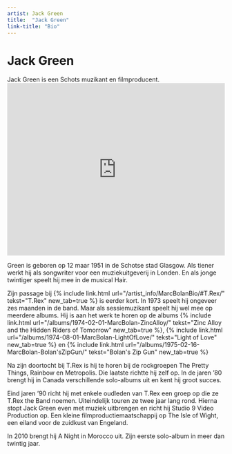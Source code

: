 ```yaml
---
artist: Jack Green
title:  "Jack Green"
link-title: "Bio"
---
```


# Jack Green

<div class="lead">Jack Green is een Schots muzikant en filmproducent.</div>
<div class="witregel"> </div><iframe width="100%" height="400" src="https://www.youtube.com/embed/IQ5SWK7AOWg" frameborder="0" allowfullscreen></iframe>
Green is geboren op 12 maar 1951 in de Schotse stad Glasgow. Als tiener werkt hij als <span class="engels">songwriter</span> voor een muziekuitgeverij in Londen. En als jonge twintiger speelt hij mee in de musical <span class="engels">Hair</Span>. Zijn passage bij {% include link.html url="/artist_info/MarcBolanBio/#T.Rex/" tekst="T.Rex" new_tab=true %} is eerder kort. In 1973 speelt hij ongeveer zes maanden in de band. Maar als <span tooltip="Een sessiemuzikant kan worden ingehuurd door bands of producers om muziek in te spelen of mee op tournee te gaan. Ze maken geen deel uit van de vaste bezetting van een groep.">sessiemuzikant</span> speelt hij wel mee op meerdere albums. Hij is aan het werk te horen op de albums {% include link.html url="/albums/1974-02-01-MarcBolan-ZincAlloy/" tekst="Zinc Alloy and the Hidden Riders of Tomorrow" new_tab=true %}, {% include link.html url="/albums/1974-08-01-MarcBolan-LightOfLove/" tekst="Light of Love" new_tab=true %} en {% include link.html url="/albums/1975-02-16-MarcBolan-Bolan'sZipGun/" tekst="Bolan's Zip Gun" new_tab=true %}Na zijn doortocht bij <span class="engels">T.Rex</span> is hij te horen bij de rockgroepen <span class="engels">The Pretty Things</span>, <span class="engels">Rainbow</span> en <span class="engels">Metropolis</span>. Die laatste richtte hij zelf op. In de jaren ’80 brengt hij in Canada verschillende solo-albums uit en kent hij groot succes. Eind jaren ’90 richt hij met enkele oudleden van <span class="engels">T.Rex</span> een groep op die ze <span class="engels">T.Rex the Band</span> noemen. Uiteindelijk touren ze twee jaar lang rond. Hierna stopt Jack Green even met muziek uitbrengen en richt hij <span class="engels">Studio 9 Video Production</span> op. Een kleine filmproductiemaatschappij op <span class="engels">The Isle of Wight</span>, een eiland voor de zuidkust van Engeland. In 2010 brengt hij <span class="engels">A Night in Morocco</span> uit. Zijn eerste solo-album in meer dan twintig jaar. 

<div class="pagebreak"> </div>
